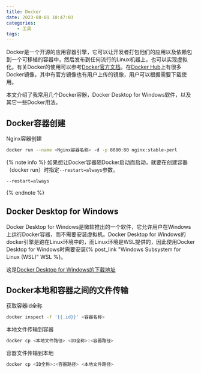 ```yaml
---
title: Docker
date: 2023-08-01 10:47:03
categories:
    - 工具
tags:
---
```


Docker是一个开源的应用容器引擎，它可以让开发者打包他们的应用以及依赖包到一个可移植的容器中，然后发布到任何流行的Linux机器上，也可以实现虚拟化。有关Docker的使用可以参考[Docker官方文档](https://docs.docker.com/)。在[Docker Hub](https://hub.docker.com/)上有很多Docker镜像，其中有官方镜像也有用户上传的镜像，用户可以根据需要下载使用。

本文介绍了我常用几个Docker容器，Docker Desktop for Windows软件，以及其它一些Docker用法。

<!--more-->

## Docker容器创建

Nginx容器创建

```bash
docker run --name <Nginx容器名称> -d -p 8080:80 nginx:stable-perl
```

{% note info %}
如果想让Docker容器随Docker启动而启动，就要在创建容器（docker run）时指定`--restart=always`参数。

```txt
--restart=always
```

{% endnote %}

## Docker Desktop for Windows

Docker Desktop for Windows是微软推出的一个软件，它允许用户在Windows上运行Docker容器，而不需要安装虚拟机。Docker Desktop for Windows的docker引擎是跑在Linux环境中的，而Linux环境是WSL提供的，因此使用Docker Desktop for Windows时需要安装{% post_link "Windows Subsystem for Linux (WSL)" WSL %}。

这是[Docker Desktop for Windows的下载地址](https://www.docker.com/products/docker-desktop/)

## Docker本地和容器之间的文件传输

获取容器id全称

```bash
docker inspect -f '{{.id}}' <容器名称>
```

本地文件传输到容器

```bash
docker cp <本地文件路径> <ID全称>:<容器路径>
```

容器文件传输到本地

```bash
docker cp <ID全称>:<容器路径> <本地文件路径>
```

